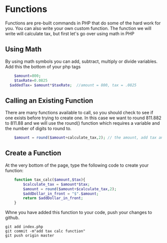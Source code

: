 # Functions

Functions are pre-built commands in PHP that do some of the hard work for you.  You can also write your own custom function. The function we will write will calculate tax, but first let's go over using math in PHP

## Using Math

By using math symbols you can add, subtract, multiply or divide variables. Add this the bottom of your php tags
```php
	$amount=800;
	$taxRate=0.0825
  $addedTax= $amount*$taxRate;  //amount = 800, tax = .0825
```

## Calling an Existing Function

There are many functions available to call, so you should check to see if one exists before trying to create one.  In this case we want to round 811.882 to 811.88 and we will use the round() function which requires a variable and the number of digits to round to.
```php
    $amount = round($amount+calculate_tax,2); // the amount, add tax and round
```
## Create a Function

At the very bottom of the page, type the following code to create your function:
```php
    function tax_calc($amount,$tax){
    	$calculate_tax = $amount*$tax;
    	$amount = round($amount+$calculate_tax,2);
    	$addDollar_in_front = "$".$amount;
    	return $addDollar_in_front;
    }
```

Whne you have added this function to your code, push your changes to github.
```
git add index.php
git commit -m"add tax calc function"
git push origin master
```